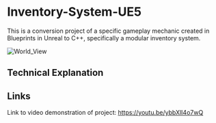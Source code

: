 # Inventory-System-UE5
This is a conversion project of a specific gameplay mechanic created in Blueprints in Unreal to C++, specifically a modular inventory system. 

![World_View](https://github.com/user-attachments/assets/ef5d99f2-722d-43da-ae94-b33e07708e5f)

## Technical Explanation


## Links
Link to video demonstration of project: https://youtu.be/ybbXlI4o7wQ
